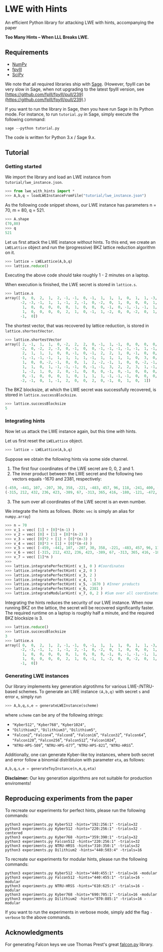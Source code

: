 # LWE with Hints
An efficient Python library for attacking LWE with hints, accompanying the paper

**Too Many Hints – When LLL Breaks LWE.**


## Requirements

* [NumPy](https://numpy.org/)
* [fpylll](https://github.com/fplll/fpylll)
* [SciPy](https://scipy.org/)

We note that all required libraries ship with [Sage](https://www.sagemath.org/). (However, fpylll can be very slow in Sage, when not upgrading to the latest fpylll version, see [https://github.com/fplll/fpylll/pull/239](https://github.com/fplll/fpylll/pull/239).)

If you want to run the library in Sage, then you have run Sage in its Python mode.
For instance, to run `tutorial.py` in Sage, simply execute the following command:
```console
sage --python tutorial.py
```
The code is written for Python 3.x / Sage 9.x.

## Tutorial

### Getting started

We import the library and load an LWE instance from `tutorial/lwe_instance.json`.
```py
>>> from lwe_with_hints import *
>>> A,b,q = loadLWEInstanceFromFile("tutorial/lwe_instance.json")
```

As the following code snippet shows, our LWE instance has parameters n = 70, m = 80, q = 521.
```py
>>> A.shape
(70,80)
>>> q
521
```


Let us first attack the LWE instance *without* hints. To this end, we create an `LWELattice` object and run the (progressive) BKZ lattice reduction algorithm on it.
```py
>>> lattice = LWELattice(A,b,q)
>>> lattice.reduce()
```
Executing the above code should take roughly 1 - 2 minutes on a laptop.

When execution is finished, the LWE secret is stored in `lattice.s`.
```py
>>> lattice.s
array([ 0,  0,  2,  1,  2, -1, -1,  0, -1,  1,  1,  1,  0,  1,  1, -3, -2,
       -2, -3, -1,  1,  1, -1,  2, -1,  0, -2,  0,  1,  0,  0,  0,  1,  0,
        1,  0,  0,  0,  0,  0,  1,  0,  0,  0, -1,  0, -1, -1, -1,  1,  1,
        1,  0,  0,  0,  0,  2,  1,  0, -1,  1, -2,  0,  0, -2,  0,  1,  0,
       -1,  0])
```

The shortest vector, that was recovered by lattice reduction, is stored in `lattice.shortestVector`.
```py
>>> lattice.shortestVector
array([ 2, -1,  1,  1,  0, -2,  2,  2,  0, -1,  1, -1,  0,  0,  0,  0,  1,
       -2,  0, -2,  2, -3,  0, -1,  0,  0, -1, -1, -1, -1, -1,  1, -1, -2,
        2,  1,  1,  1,  0,  0, -1,  0, -1,  2,  2,  1,  0, -1,  0,  0, -1,
       -1, -1, -1, -1,  1,  1,  1,  1, -1,  1,  1,  1,  1,  0,  3,  0,  1,
        1,  0,  0, -2, -1,  0,  0,  1,  2, -2, -1,  1,  0,  0, -2, -1, -2,
        1,  1,  0,  1, -1, -1, -1,  0, -1, -1,  3,  2,  2,  3,  1, -1, -1,
        1, -2,  1,  0,  2,  0, -1,  0,  0,  0, -1,  0, -1,  0,  0,  0,  0,
        0, -1,  0,  0,  0,  1,  0,  1,  1,  1, -1, -1, -1,  0,  0,  0,  0,
       -2, -1,  0,  1, -1,  2,  0,  0,  2,  0, -1,  0,  1,  0,  1])
```

The BKZ blocksize, at which the LWE secret was successfully recovered, is stored in `lattice.successBlocksize`.
```py
>>> lattice.successBlocksize
5
```

### Integrating hints
Now let us attack the LWE instance again, but this time *with* hints.

Let us first reset the `LWELattice` object.
```py
>>> lattice = LWELattice(A,b,q)
```

Suppose we obtain the following hints via some side channel.

1. The first four coordinates of the LWE secret  are 0, 0, 2 and 1.
2. The inner product between the LWE secret and the following two vectors equals -1670 and 2381, respectively:
```py
(-459, -441, 107, -207, 30, 358, -221, -483, 457, 96, 118, -241, 400, -478, 374, -46, -376, 415, 213, 476, -195, 25, -486, 444, 228, 313, -252, -182, -314, 105, -248, 163, 489, -388, 222, 110, -493, -491, 378, 213, 493, 48, 497, 138, 441, 140, 351, 135, -123, 414, -7, -344, -320, 54, 400, 230, -80, -85, -76, -475, 342, 276, 340, 1, 477, 158, -378, 146, 274, -355)
(-315, 212, 432, 236, 423, -389, 67, -313, 365, 416, -180, -121, -472, 56, -468, -234, -305, 173, 444, -348, 261, -120, 249, -466, 491, -349, -140, 49, 99, 383, -321, 127, 447, -199, 443, -89, -384, -102, -106, 253, 495, 500, 8, -354, 115, 488, -88, 471, -291, 323, 349, 68, -253, -35, 34, -175, 172, -162, 123, -266, -6, 321, 481, -116, -60, 227, 163, -24, 56, 114)
```
3. The sum over all coordinates of the LWE secret is an even number.

We integrate the hints as follows. (Note: `vec` is simply an alias for `numpy.array`)
```py
>>> n = 70
>>> v_1 = vec( [1] + [0]*(n-1) )
>>> v_2 = vec( [0] + [1] + [0]*(n-2) )
>>> v_3 = vec( [0]*2 + [1] + [0]*(n-3) )
>>> v_4 = vec( [0]*3 + [1] + [0]*(n-4) )
>>> v_5 = vec( [-459, -441, 107, -207, 30, 358, -221, -483, 457, 96, 118, -241, 400, -478, 374, -46, -376, 415, 213, 476, -195, 25, -486, 444, 228, 313, -252, -182, -314, 105, -248, 163, 489, -388, 222, 110, -493, -491, 378, 213, 493, 48, 497, 138, 441, 140, 351, 135, -123, 414, -7, -344, -320, 54, 400, 230, -80, -85, -76, -475, 342, 276, 340, 1, 477, 158, -378, 146, 274, -355] )
>>> v_6 = vec( [-315, 212, 432, 236, 423, -389, 67, -313, 365, 416, -180, -121, -472, 56, -468, -234, -305, 173, 444, -348, 261, -120, 249, -466, 491, -349, -140, 49, 99, 383, -321, 127, 447, -199, 443, -89, -384, -102, -106, 253, 495, 500, 8, -354, 115, 488, -88, 471, -291, 323, 349, 68, -253, -35, 34, -175, 172, -162, 123, -266, -6, 321, 481, -116, -60, 227, 163, -24, 56, 114] )
>>> v_7 = vec( [1]*n )
>>> 
>>> lattice.integratePerfectHint( v_1, 0 ) #Coordinates
>>> lattice.integratePerfectHint( v_2, 0 )
>>> lattice.integratePerfectHint( v_3, 2 )
>>> lattice.integratePerfectHint( v_4, 1 )
>>> lattice.integratePerfectHint( v_5, -1670 ) #Inner products
>>> lattice.integratePerfectHint( v_6, 2381 )
>>> lattice.integrateModularHint( v_7, 0, 2 ) #Sum over all coordinates is even

```
Integrating the hints reduces the security of our LWE instance. When now running BKZ on the lattice, the secret will be recovered significantly faster. The required runtime on a laptop is roughly half a minute, and the required BKZ blocksize is 3.
```py
>>> lattice.reduce()
>>> lattice.successBlocksize
3
>>> lattice.s
array([ 0,  0,  2,  1,  2, -1, -1,  0, -1,  1,  1,  1,  0,  1,  1, -3, -2,
       -2, -3, -1,  1,  1, -1,  2, -1,  0, -2,  0,  1,  0,  0,  0,  1,  0,
        1,  0,  0,  0,  0,  0,  1,  0,  0,  0, -1,  0, -1, -1, -1,  1,  1,
        1,  0,  0,  0,  0,  2,  1,  0, -1,  1, -2,  0,  0, -2,  0,  1,  0,
       -1,  0])
```

### Generating LWE instances
Our library implements key generation algrotihms for various LWE-/NTRU-based schemes. To generate an LWE instance `(A,b,q)` with secret `s` and error `e`, simply run
```py
>>> A,b,q,s,e = generateLWEInstance(scheme)
```
where `scheme` can be any of the following strings:
* `"Kyber512"`, `"Kyber768"`, `"Kyber1024"`,
* `"Dilithium2"`, `"Dilithium3"`, `"Dilithium5"`,
* `"Falcon2`", `"Falcon4`", `"Falcon8`", `"Falcon16`", `"Falcon32`", `"Falcon64`", `"Falcon128`", `"Falcon256`", `"Falcon512`", `"Falcon1024`",
* `"NTRU-HPS-509`", `"NTRU-HPS-677`", `"NTRU-HPS-821`", `"NTRU-HRSS`".

Additionally, one can generate Kyber-like toy instances, where both secret and error follow a binomial distribtuion with parameter `eta`, as follows:
```py
A,b,q,s,e = generateToyInstance(n,m,q,eta)
```

**Disclaimer:** Our key generation algorithms are not suitable for production enviroments!

## Reproducing experiments from the paper

To recreate our experiments for perfect hints, please run the following commands:
```console
python3 experiments.py Kyber512 -hints="192:256:1" -trials=32
python3 experiments.py Kyber512 -hints="220:256:1" -trials=32 -centered
python3 experiments.py Kyber768 -hints="359:390:1" -trials=32
python3 experiments.py Falcon512 -hints="220:256:1" -trials=32
python3 experiments.py NTRU-HRSS -hints="310:350:1" -trials=32
python3 experiments.py Dilithium2 -hints="440:503:4" -trials=16
```
To recreate our experiments for modular hints, please run the following commands:
```console
python3 experiments.py Kyber512 -hints="440:455:1" -trials=16 -modular
python3 experiments.py Falcon512 -hints="440:455:1" -trials=16 -modular
python3 experiments.py NTRU-HRSS -hints="610:625:1" -trials=16 -modular
python3 experiments.py Kyber768 -hints="690:705:1" -trials=16 -modular
python3 experiments.py Dilithium2 -hints="870:885:1" -trials=16 -modular

```
If you want to run the experiments in verbose mode, simply add the flag `-verbose` to the above commands.

## Acknowledgments

For generating Falcon keys we use Thomas Prest's great [falcon.py](https://github.com/tprest/falcon.py) library.